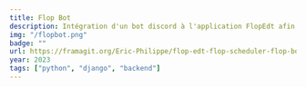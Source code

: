 ```yaml
---
title: Flop Bot
description: Intégration d'un bot discord à l'application FlopEdt afin de notifier les étudiant des changements d'emploi du temps
img: "/flopbot.png"
badge: ""
url: https://framagit.org/Eric-Philippe/flop-edt-flop-scheduler-flop-bot
year: 2023
tags: ["python", "django", "backend"]
---
```

